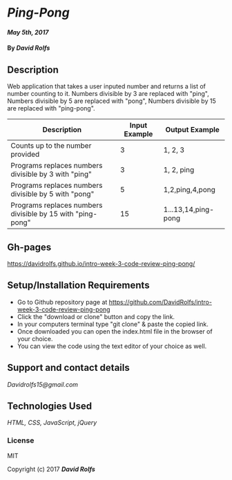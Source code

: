 # _Ping-Pong_

####  _May 5th, 2017_

#### By _**David Rolfs**_

## Description
Web application that takes a user inputed number and returns a list of number counting to it. Numbers divisible by 3 are replaced with "ping", Numbers divisible by 5 are replaced with "pong", Numbers divisible by 15 are replaced with "ping-pong".


| Description  | Input Example | Output Example |
| ------------- | ------------- | ------------- |
| Counts up to the number provided | 3 | 1, 2, 3 |
| Programs replaces numbers divisible by 3 with "ping" | 3 | 1, 2, ping |
| Programs replaces numbers divisible by 5 with "pong" | 5 | 1,2,ping,4,pong |
| Programs replaces numbers divisible by 15 with "ping-pong" | 15 | 1...13,14,ping-pong |

## Gh-pages
https://davidrolfs.github.io/intro-week-3-code-review-ping-pong/

## Setup/Installation Requirements

* Go to Github repository page at https://github.com/DavidRolfs/intro-week-3-code-review-ping-pong
* Click the "download or clone" button and copy the link.
* In your computers terminal type "git clone" & paste the copied link.
* Once downloaded you can open the index.html file in the browser of your choice.
* You can view the code using the text editor of your choice as well.

## Support and contact details

_Davidrolfs15@gmail.com_

## Technologies Used

_HTML, CSS, JavaScript, jQuery_

### License

MIT

Copyright (c) 2017 **_David Rolfs_**
